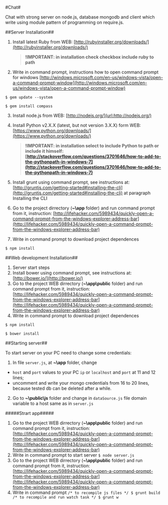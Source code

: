 #Chat#

Chat with strong server on node.js, database mongodb and client which write using module pattern of programming on require.js.

##Server Installation##

1. Install latest Ruby from WEB: [http://rubyinstaller.org/downloads/](http://rubyinstaller.org/downloads/)
	>**!IMPORTANT: in installation check checkbox include ruby to path**
2. Write in command prompt, instructions how to open command prompt for windows [http://windows.microsoft.com/en-us/windows-vista/open-a-command-prompt-window](http://windows.microsoft.com/en-us/windows-vista/open-a-command-prompt-window)
```
$ gem update --system 
```
```
$ gem install compass
```
3. Install node.js from WEB: [http://nodejs.org/](url:http://nodejs.org/)
4. Install Python v2.X.X (latest, but not version 3.X.X) form WEB: [https://www.python.org/downloads/](https://www.python.org/downloads/)
	>**!IMPORTANT: in installation select to include Python to path or include it himself: [http://stackoverflow.com/questions/3701646/how-to-add-to-the-pythonpath-in-windows-7](http://stackoverflow.com/questions/3701646/how-to-add-to-the-pythonpath-in-windows-7)** 
5. Install grunt using command prompt, see instructions at: [http://gruntjs.com/getting-started#installing-the-cli](http://gruntjs.com/getting-started#installing-the-cli) at paragraph Installing the CLI

6. Go to the project dirrectory (**~\app** folder) and run command prompt from it, instruction: [http://lifehacker.com/5989434/quickly-open-a-command-prompt-from-the-windows-explorer-address-bar](http://lifehacker.com/5989434/quickly-open-a-command-prompt-from-the-windows-explorer-address-bar)
7. Write in command prompt to download project dependences
```
$ npm install
```

##Web development Installation##
1. Server start steps
2. Install bower using command prompt, see instructions at: [http://bower.io/](http://bower.io/)
3. Go to the project WEB dirrectory (**~\app\public** folder) and run command prompt from it, instruction: [http://lifehacker.com/5989434/quickly-open-a-command-prompt-from-the-windows-explorer-address-bar](http://lifehacker.com/5989434/quickly-open-a-command-prompt-from-the-windows-explorer-address-bar)
7. Write in command prompt to download project dependences
```
$ npm install
```
```
$ bower install
```

##Starting server##

To start server on your PC need to change some credentials:

1. In file ``server.js``, at **~\app** folder, change
 * ``host`` and ``port`` values to your PC ``ip`` or ``localhost`` and ``port`` at 11 and 12 lines;
 * uncomment and write your mongo credentials from 16 to 20 lines, because tested db can be deleted after a while.
2. Go to **~\public\js** folder and change in ``dataSource.js`` file domain variable to a host same as in ``server.js``

#####Strart app#####
1. Go to the project WEB dirrectory (**~\app\public** folder) and run command prompt from it, instruction: [http://lifehacker.com/5989434/quickly-open-a-command-prompt-from-the-windows-explorer-address-bar](http://lifehacker.com/5989434/quickly-open-a-command-prompt-from-the-windows-explorer-address-bar)
2. Write in command prompt to start server
``$ node server.js``
3. Go to the project WEB dirrectory (**~\app\public** folder) and run command prompt from it, instruction: [http://lifehacker.com/5989434/quickly-open-a-command-prompt-from-the-windows-explorer-address-bar](http://lifehacker.com/5989434/quickly-open-a-command-prompt-from-the-windows-explorer-address-bar)
4. Write in command prompt 
``
/* to recompile js files */
$ grunt build
/* to recompile and run watch task */
$ grunt w 
``
